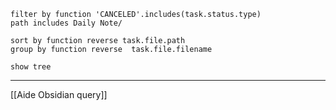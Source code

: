 
````tasks
filter by function 'CANCELED'.includes(task.status.type)
path includes Daily Note/

sort by function reverse task.file.path
group by function reverse  task.file.filename 

show tree
````

---
[[Aide Obsidian query]]